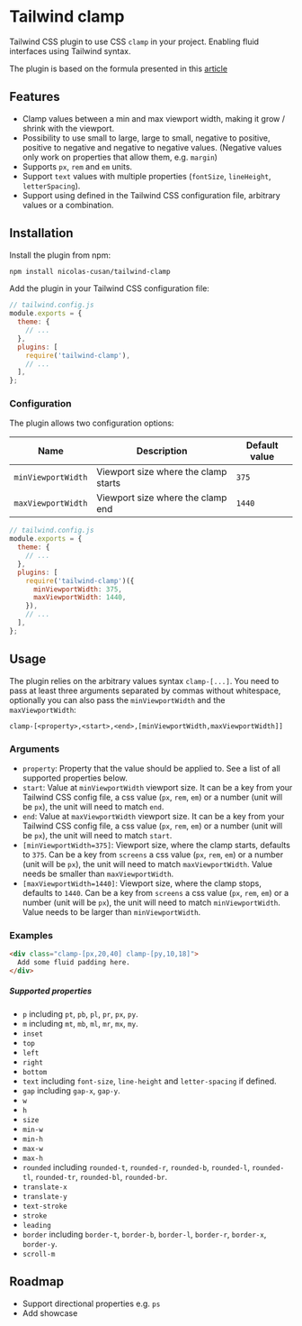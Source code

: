 # Tailwind clamp

Tailwind CSS plugin to use CSS `clamp` in your project. Enabling fluid interfaces using Tailwind syntax.

The plugin is based on the formula presented in this [article](https://chriskirknielsen.com/blog/modern-fluid-typography-with-clamp/)

## Features

- Clamp values between a min and max viewport width, making it grow / shrink with the viewport.
- Possibility to use small to large, large to small, negative to positive, positive to negative and negative to negative values. (Negative values only work on properties that allow them, e.g. `margin`)
- Supports `px`, `rem` and `em` units.
- Support `text` values with multiple properties (`fontSize`, `lineHeight`, `letterSpacing`).
- Support using defined in the Tailwind CSS configuration file, arbitrary values or a combination.

## Installation

Install the plugin from npm:

```sh
npm install nicolas-cusan/tailwind-clamp
```

Add the plugin in your Tailwind CSS configuration file:

```js
// tailwind.config.js
module.exports = {
  theme: {
    // ...
  },
  plugins: [
    require('tailwind-clamp'),
    // ...
  ],
};
```

### Configuration

The plugin allows two configuration options:

| Name               | Description                          | Default value |
| ------------------ | ------------------------------------ | ------------- |
| `minViewportWidth` | Viewport size where the clamp starts | `375`         |
| `maxViewportWidth` | Viewport size where the clamp end    | `1440`        |

```js
// tailwind.config.js
module.exports = {
  theme: {
    // ...
  },
  plugins: [
    require('tailwind-clamp')({
      minViewportWidth: 375,
      maxViewportWidth: 1440,
    }),
    // ...
  ],
};
```

## Usage

The plugin relies on the arbitrary values syntax `clamp-[...]`. You need to pass at least three arguments separated by commas without whitespace, optionally you can also pass the `minViewportWidth` and the `maxViewportWidth`:

```
clamp-[<property>,<start>,<end>,[minViewportWidth,maxViewportWidth]]
```

### Arguments

- `property`: Property that the value should be applied to. See a list of all supported properties below.
- `start`: Value at `minViewportWidth` viewport size. It can be a key from your Tailwind CSS config file, a css value (`px`, `rem`, `em`) or a number (unit will be `px`), the unit will need to match `end`.
- `end`: Value at `maxViewportWidth` viewport size. It can be a key from your Tailwind CSS config file, a css value (`px`, `rem`, `em`) or a number (unit will be `px`), the unit will need to match `start`.
- `[minViewportWidth=375]`: Viewport size, where the clamp starts, defaults to `375`. Can be a key from `screens` a css value (`px`, `rem`, `em`) or a number (unit will be `px`), the unit will need to match `maxViewportWidth`. Value needs be smaller than `maxViewportWidth`.
- `[maxViewportWidth=1440]`: Viewport size, where the clamp stops, defaults to `1440`. Can be a key from `screens` a css value (`px`, `rem`, `em`) or a number (unit will be `px`), the unit will need to match `minViewportWidth`. Value needs to be larger than `minViewportWidth`.

### Examples

```html
<div class="clamp-[px,20,40] clamp-[py,10,18]">
  Add some fluid padding here.
</div>
```

##### Supported properties

- `p` including `pt`, `pb`, `pl`, `pr`, `px`, `py`.
- `m` including `mt`, `mb`, `ml`, `mr`, `mx`, `my`.
- `inset`
- `top`
- `left`
- `right`
- `bottom`
- `text` including `font-size`, `line-height` and `letter-spacing` if defined.
- `gap` including `gap-x`, `gap-y`.
- `w`
- `h`
- `size`
- `min-w`
- `min-h`
- `max-w`
- `max-h`
- `rounded` including `rounded-t`, `rounded-r`, `rounded-b`, `rounded-l`, `rounded-tl`, `rounded-tr`, `rounded-bl`, `rounded-br`.
- `translate-x`
- `translate-y`
- `text-stroke`
- `stroke`
- `leading`
- `border` including `border-t`, `border-b`, `border-l`, `border-r`, `border-x`, `border-y`.
- `scroll-m`

## Roadmap

- Support directional properties e.g. `ps`
- Add showcase
